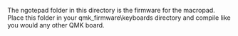 The ngotepad folder in this directory is the firmware for the macropad. Place this folder in your qmk_firmware\keyboards directory and compile like you would any other QMK board.